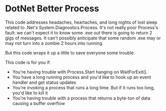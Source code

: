 DotNet Better Process
=====================

This code addresses headaches, heartaches, and long nights of lost sleep related to .Net's 
System.Diagnostics.Process. It's not really poor Process's fault: we can't expect it to know
some .exe out there is going to return 2 gigs of messages. It can't possibly anticipate that
some random .exe may or may not turn into a zombie 2 hours into running. 

But this code wraps it up a little to save everyone some trouble.

This code is for you if:

* You're having trouble with Process.Start hanging on WaitForExit().
* You have a long running process and you'd like to hook up an event handler and get status updates
* You're invoking a process that runs a long time. But if it runs too long, you'd like to kill it
* You're having trouble with a process that returns a byte-ton of data causing a buffer overflow




